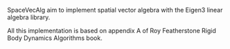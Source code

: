 SpaceVecAlg aim to implement spatial vector algebra with the Eigen3 linear algebra library.

All this implementation is based on appendix A of Roy Featherstone Rigid Body Dynamics Algorithms book.

